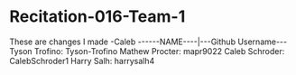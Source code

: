 # Recitation-016-Team-1
These are changes I made -Caleb
------NAME----|---Github Username---
Tyson Trofino: Tyson-Trofino
Mathew Procter: mapr9022
Caleb Schroder: CalebSchroder1
Harry Salh: harrysalh4
